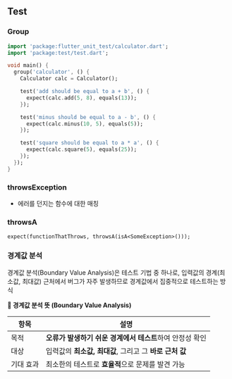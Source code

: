 ## Test

### Group

```dart
import 'package:flutter_unit_test/calculator.dart';
import 'package:test/test.dart';

void main() {
  group('calculator', () {
    Calculator calc = Calculator();

    test('add should be equal to a + b', () {
      expect(calc.add(5, 8), equals(13));
    });

    test('minus should be equal to a - b', () {
      expect(calc.minus(10, 5), equals(5));
    });

    test('square should be equal to a * a', () {
      expect(calc.square(5), equals(25));
    });
  });
}
```





### throwsException

- 에러를 던지는 함수에 대한 매칭

### throwsA

`expect(functionThatThrows, throwsA(isA<SomeException>()));`





### 경계값 분석

경계값 분석(Boundary Value Analysis)은 테스트 기법 중 하나로, 입력값의 경계(최소값, 최대값) 근처에서 버그가 자주 발생하므로 경계값에서 집중적으로 테스트하는 방식



**📌 경계값 분석 뜻 (Boundary Value Analysis)**

| **항목**  | **설명**                                                 |
| --------- | -------------------------------------------------------- |
| 목적      | **오류가 발생하기 쉬운 경계에서 테스트**하여 안정성 확인 |
| 대상      | 입력값의 **최소값, 최대값**, 그리고 그 **바로 근처 값**  |
| 기대 효과 | 최소한의 테스트로 **효율적**으로 문제를 발견 가능        |

